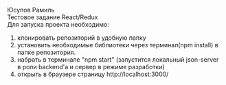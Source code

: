 Юсупов Рамиль  
Тестовое задание React/Redux  
Для запуска проекта необходимо:  
1. клонировать репозиторий в удобную папку
2. установить необходимые библиотеки через терминал(npm install) в папке репозитория.
3. набрать в терминале "npm start" (запустится локальный json-server в роли backend'а и сервер в режиме разработки)
4. открыть в браузере страницу http://localhost:3000/

